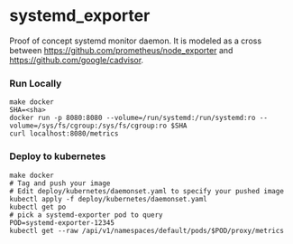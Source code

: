 # systemd_exporter

Proof of concept systemd monitor daemon.  It is modeled as a cross between https://github.com/prometheus/node_exporter and https://github.com/google/cadvisor.

### Run Locally
```shell
make docker
SHA=<sha>
docker run -p 8080:8080 --volume=/run/systemd:/run/systemd:ro --volume=/sys/fs/cgroup:/sys/fs/cgroup:ro $SHA
curl localhost:8080/metrics
```

### Deploy to kubernetes
```shell
make docker
# Tag and push your image
# Edit deploy/kubernetes/daemonset.yaml to specify your pushed image
kubectl apply -f deploy/kubernetes/daemonset.yaml
kubectl get po
# pick a systemd-exporter pod to query
POD=systemd-exporter-12345
kubectl get --raw /api/v1/namespaces/default/pods/$POD/proxy/metrics
```
